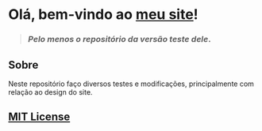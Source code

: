 # Olá, bem-vindo ao [meu site](https://pedromclaro.com)!
> ### _Pelo menos o repositório da versão teste dele_.
## Sobre
Neste repositório faço diversos testes e modificações, principalmente com relação ao design do site.
## [MIT License](./LICENSE)
